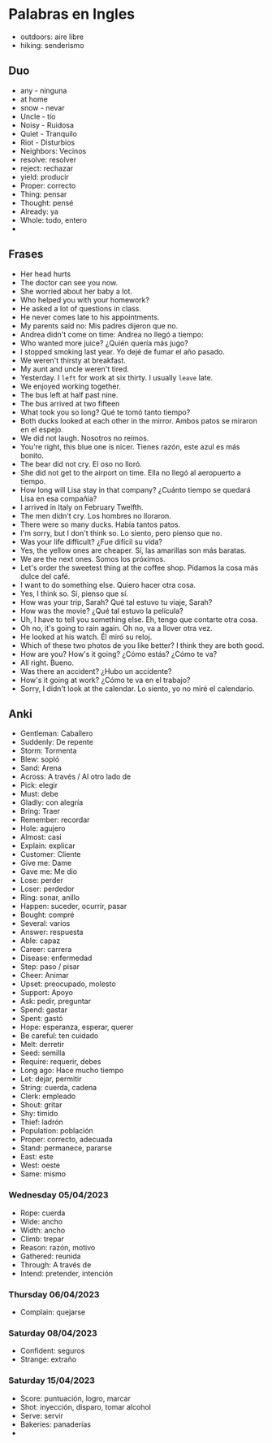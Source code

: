 # Palabras en Ingles
- outdoors: aire libre 
- hiking: senderismo 

## Duo
- any - ninguna 
- at home 
- snow - nevar
- Uncle - tío
- Noisy - Ruidosa 
- Quiet - Tranquilo
- Riot - Disturbios 
- Neighbors: Vecinos
- resolve: resolver 
- reject: rechazar 
- yield: producir 
- Proper: correcto
- Thing: pensar 
- Thought: pensé
- Already: ya
- Whole: todo, entero 
- 

## Frases 

- Her head hurts 
- The doctor can see you now. 
- She worried about her baby a lot. 
- Who helped you with your homework? 
- He asked a lot of questions in class. 
- He never comes late to his appointments. 
- My parents said no: Mis padres dijeron que no. 
- Andrea didn't come on time: Andrea no llegó a tiempo:
- Who wanted more juice? ¿Quién quería más jugo?
- I stopped smoking last year. Yo dejé de fumar el año pasado. 
- We weren't thirsty at breakfast. 
- My aunt and uncle weren't tired. 
- Yesterday. I `left` for work at six thirty. I usually `leave` late. 
- We enjoyed working together. 
- The bus left at half past nine. 
- The bus arrived at two fifteen 
- What took you so long? Qué te tomó tanto tiempo? 
- Both ducks looked at each other in the mirror. Ambos patos se miraron en el espejo. 
- We did not laugh. Nosotros no reímos. 
- You're right, this blue one is nicer. Tienes razón, este azul es más bonito. 
- The bear did not cry. El oso no lloró. 
- She did not get to the airport on time. Ella no llegó al aeropuerto a tiempo. 
- How long will Lisa stay in that company? ¿Cuánto tiempo se quedará Lisa en esa compañía?
- I arrived in Italy on February Twelfth. 
- The men didn't cry. Los hombres no lloraron.
- There were so many ducks. Había tantos patos. 
- I'm sorry, but I don't think so. Lo siento, pero pienso que no. 
- Was your life difficult? ¿Fue difícil su vida?
- Yes, the yellow ones are cheaper. Sí, las amarillas son más baratas.
- We are the next ones. Somos los próximos. 
- Let's order the sweetest thing at the coffee shop. Pidamos la cosa más dulce del café. 
- I want to do something else. Quiero hacer otra cosa. 
- Yes, I think so. Sí, pienso que sí. 
- How was your trip, Sarah? Qué tal estuvo tu viaje, Sarah?
- How was the movie? ¿Qué tal estuvo la película? 
- Uh, I have to tell you something else. Eh, tengo que contarte otra cosa. 
- Oh no, it's going to rain again. Oh no, va a llover otra vez. 
- He looked at his watch. Él miró su reloj. 
- Which of these two photos de you like better? I think they are both good. 
- How are you? How's it going? ¿Cómo estás? ¿Cómo te va?
- All right. Bueno. 
- Was there an accident? ¿Hubo un accidente?
- How's it going at work? ¿Cómo te va en el trabajo?
- Sorry, I didn't look at the calendar. Lo siento, yo no miré el calendario. 


## Anki 
- Gentleman: Caballero 
- Suddenly: De repente
- Storm: Tormenta 
- Blew: sopló 
- Sand: Arena 
- Across: A través / Al otro lado de 
- Pick: elegir 
- Must: debe 
- Gladly: con alegría
- Bring: Traer 
- Remember: recordar 
- Hole: agujero 
- Almost: casi 
- Explain: explicar
- Customer: Cliente 
- Give me: Dame 
- Gave me: Me dio 
- Lose: perder 
- Loser: perdedor
- Ring: sonar, anillo 
- Happen: suceder, ocurrir, pasar
- Bought: compré 
- Several: varios
- Answer: respuesta 
- Able: capaz 
- Career: carrera 
- Disease: enfermedad 
- Step: paso / pisar 
- Cheer: Animar 
- Upset: preocupado, molesto 
- Support: Apoyo 
- Ask: pedir, preguntar 
- Spend: gastar 
- Spent: gastó 
- Hope: esperanza, esperar, querer
- Be careful: ten cuidado 
- Melt: derretir 
- Seed: semilla 
- Require: requerir, debes
- Long ago: Hace mucho tiempo
- Let: dejar, permitir
- String: cuerda, cadena 
- Clerk: empleado 
- Shout: gritar 
- Shy: tímido 
- Thief: ladrón 
- Population: población
- Proper: correcto, adecuada  
- Stand: permanece, pararse 
- East: este 
- West: oeste 
- Same: mismo 

### Wednesday 05/04/2023
- Rope: cuerda 
- Wide: ancho 
- Width: ancho 
- Climb: trepar 
- Reason: razón, motivo 
- Gathered: reunida
- Through: A través de
- Intend: pretender, intención 

### Thursday 06/04/2023
- Complain: quejarse 

### Saturday 08/04/2023
- Confident: seguros 
- Strange: extraño 

### Saturday 15/04/2023  
- Score: puntuación, logro, marcar 
- Shot: inyección, disparo, tomar alcohol 
- Serve: servir 
- Bakeries: panaderías 
- 